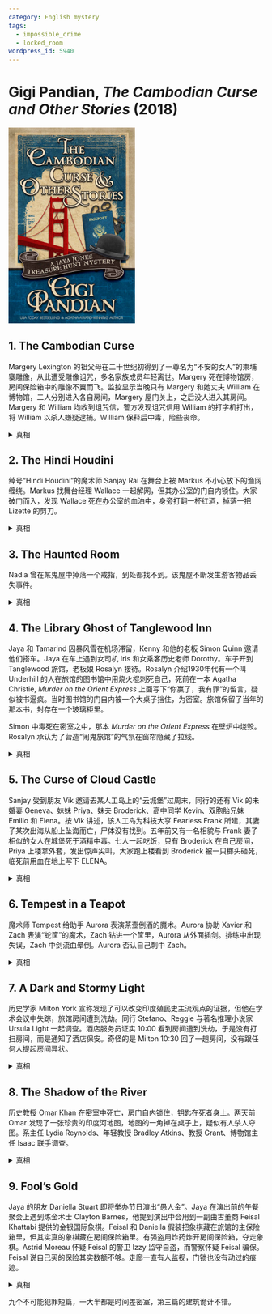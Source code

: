 ```yaml
---
category: English mystery
tags:
  - impossible_crime
  - locked_room
wordpress_id: 5940
---
```


# Gigi Pandian, <i>The Cambodian Curse and Other Stories</i> (2018)

<img src=images/2018_cover.jpg width=250/>

## 1. The Cambodian Curse

Margery Lexington 的祖父母在二十世纪初得到了一尊名为“不安的女人”的柬埔寨雕像，从此遭受雕像诅咒，多名家族成员年轻离世。Margery 死在博物馆房，房间保险箱中的雕像不翼而飞。监控显示当晚只有 Margery 和她丈夫 William 在博物馆，二人分别进入各自房间，Margery 屋门关上，之后没人进入其房间。Margery 和 William 均收到诅咒信，警方发现诅咒信用 William 的打字机打出，将 William 以杀人嫌疑逮捕。William 保释后中毒，险些丧命。

<details><summary>真相</summary>
Margery 与 William 感情破裂。Margery 得了晚期皮肤癌，在密室中服用过量吗啡自杀，嫁祸 William。毒下在食品原料中。雕像埋在后院。
</details>

## 2. The Hindi Houdini

绰号“Hindi Houdini”的魔术师 Sanjay Rai 在舞台上被 Markus 不小心放下的渔网缠绕。Markus 找舞台经理 Wallace 一起解网，但其办公室的门自内锁住。大家破门而入，发现 Wallace 死在办公室的血泊中，身旁打翻一杯红酒，掉落一把 Lizette 的剪刀。

<details><summary>真相</summary>
Markus 在 Wallace 酒中下药，Wallace 进屋后锁门，喝下药酒后昏迷。大家进屋时 Wallace 还没有死，地上的血泊是红酒。Markus 检查尸体时用 Lizette 的剪刀杀死 Wallace，嫁祸给 Lizette。
</details>

## 3. The Haunted Room

Nadia 曾在某鬼屋中掉落一个戒指，到处都找不到。该鬼屋不断发生游客物品丢失事件。

<details><summary>真相</summary>
屋子的地板根据上面的重量分布可以发生倾斜，物品掉落后会滚到低处，然后从夹缝中掉出。
</details>

## 4. The Library Ghost of Tanglewood Inn

Jaya 和 Tamarind 因暴风雪在机场滞留，Kenny 和他的老板 Simon Quinn 邀请他们搭车。Jaya 在车上遇到女司机 Iris 和女乘客历史老师 Dorothy。车子开到 Tanglewood 旅馆，老板娘 Rosalyn 接待。Rosalyn 介绍1930年代有一个叫 Underhill 的人在旅馆的图书馆中用烧火棍刺死自己，死前在一本 Agatha Christie, <i>Murder on the Orient Express</i> 上面写下“你赢了，我有罪”的留言，疑似被书逼疯。当时图书馆的门自内被一个大桌子挡住，为密室。旅馆保留了当年的那本书，封存在一个玻璃柜里。

Simon 中毒死在密室之中，那本 <i>Murder on the Orient Express</i> 在壁炉中烧毁。Rosalyn 承认为了营造“闹鬼旅馆”的气氛在窗帘隐藏了拉线。

<details><summary>真相</summary>
Iris 目睹 Simon 杀死自己的女朋友。Iris 把毒药抹在书的边缘，告诉 Simon 粘在一起的书页中间有能证明他杀人的证据，Simon 沾唾液翻书被毒死。
</details>

## 5. The Curse of Cloud Castle

Sanjay 受到朋友 Vik 邀请去某人工岛上的“云城堡”过周末，同行的还有 Vik 的未婚妻 Geneva、妹妹 Priya、妹夫 Broderick、高中同学 Kevin、双胞胎兄妹 Emilio 和 Elena。按 Vik 讲述，该人工岛为科技大亨 Fearless Frank 所建，其妻子某次出海从船上坠海而亡，尸体没有找到。五年前又有一名相貌与 Frank 妻子相似的女人在城堡死于酒精中毒。七人一起吃饭，只有 Broderick 在自己房间，Priya 上楼拿外套，发出惊声尖叫，大家跑上楼看到 Broderick 被一只榔头砸死，临死前用血在地上写下 ELENA。

<details><summary>真相</summary>
Kevin 放出海狮叫声的录音，吸引大家注意力，趁机杀死 Broderick，时间在晚饭之前。Kevin 在门口喊 Broderick，然后模仿其威尔士口音回话，让大家觉得他在晚饭前还活着。
</details>

## 6. Tempest in a Teapot

魔术师 Tempest 给助手 Aurora 表演茶壶倒酒的魔术。Aurora 协助 Xavier 和 Zach 表演“蛇筐”的魔术，Zach 钻进一个筐里，Aurora 从外面插剑。排练中出现失误，Zach 中剑流血晕倒。Aurora 否认自己刺中 Zach。

<details><summary>真相</summary>
Zach 与 Xavier 发生争执，被 Xavier 刺中，他为了掩护 Xavier，假装自己在魔术表演中被刺中。Tempest 注意到剑上没有血。
</details>

## 7. A Dark and Stormy Light

历史学家 Milton York 宣称发现了可以改变印度殖民史主流观点的证据，但他在学术会议中失踪，旅馆房间遭到洗劫。同行 Stefano、Reggie 与著名推理小说家 Ursula Light 一起调查。酒店服务员证实 10:00 看到房间遭到洗劫，于是没有打扫房间，而是通知了酒店保安。奇怪的是 Milton 10:30 回了一趟房间，没有跟任何人提起房间异状。

<details><summary>真相</summary>
Milton 发现自己的考古证据站不住脚，于是伪造抢劫以免出丑，但他没想到挂在房门外面的“请勿打扰”牌子掉落（伏线：这个酒店的牌子经常掉落），导致服务员 10:00 就看到了现场布置。Ursula 是冒牌货，真的 Ursula 飞机延误还没来。Reggie 为了捍卫自己的历史观点，雇佣冒牌 Ursula 偷证据，结果冒牌 Ursula 直接把 Milton 绑架。
</details>

## 8. The Shadow of the River

历史教授 Omar Khan 在密室中死亡，房门自内锁住，钥匙在死者身上。两天前 Omar 发现了一张珍贵的印度河地图，地图的一角掉在桌子上，疑似有人杀人夺图。系主任 Lydia Reynolds、年轻教授 Bradley Atkins、教授 Grant、博物馆主任 Isaac 联手调查。

<details><summary>真相</summary>
Isaac 躲在屋内，等大家破门而入之后混入。
</details>

## 9. Fool’s Gold

Jaya 的朋友 Daniella Stuart 即将举办节日演出“愚人金”。Jaya 在演出前的午餐聚会上遇到炼金术士 Clayton Barnes，他提到演出中会用到一副由古董商 Feisal Khattabi 提供的金银国际象棋。Feisal 和 Daniella 假装把象棋藏在旅馆的主保险箱里，但其实真的象棋藏在房间保险箱里。有强盗用炸药炸开房间保险箱，夺走象棋。Astrid Moreau 怀疑 Feisal 的警卫 Izzy 监守自盗，而警察怀疑 Feisal 骗保。Feisal 说自己买的保险其实数额不够。走廊一直有人监视，门锁也没有动过的痕迹。

<details><summary>真相</summary>
爆炸发生时象棋已经被盗走，爆炸只是为了误导盗窃时间，所以之前认为有不在场证明的人其实都有嫌疑。犯人是 Clayton，他将金银象棋中的银象棋寄回，是因为听说 Feisal 买的保险不够，减少朋友的金钱损失。
</details>

九个不可能犯罪短篇，一大半都是时间差密室，第三篇的建筑诡计不错。